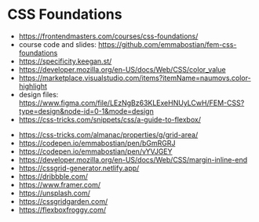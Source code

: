 # CSS Foundations

- <https://frontendmasters.com/courses/css-foundations/>
- course code and slides: <https://github.com/emmabostian/fem-css-foundations>
- <https://specificity.keegan.st/>
- <https://developer.mozilla.org/en-US/docs/Web/CSS/color_value>
- <https://marketplace.visualstudio.com/items?itemName=naumovs.color-highlight>
- design files: <https://www.figma.com/file/LEzNgBz63KLExeHNUyLCwH/FEM-CSS?type=design&node-id=0-1&mode=design>
- <https://css-tricks.com/snippets/css/a-guide-to-flexbox/>

* <https://css-tricks.com/almanac/properties/g/grid-area/>
* <https://codepen.io/emmabostian/pen/bGmRGRJ>
* <https://codepen.io/emmabostian/pen/vYVJGEY>
* <https://developer.mozilla.org/en-US/docs/Web/CSS/margin-inline-end>
* <https://cssgrid-generator.netlify.app/>
* <https://dribbble.com/>
* <https://www.framer.com/>
* <https://unsplash.com/>
* <https://cssgridgarden.com/>
* <https://flexboxfroggy.com/>
